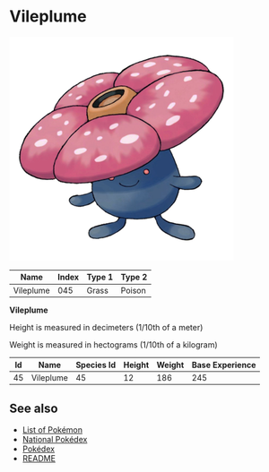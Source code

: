 # Vileplume


![Vileplume](images/045.png)

| **Name** | **Index** | **Type 1** | **Type 2** |
|----|----|----|----|
| Vileplume | 045 | Grass | Poison  |

**Vileplume** 


Height is measured in decimeters (1/10th of a meter)

Weight is measured in hectograms (1/10th of a kilogram)

| **Id** | **Name** | **Species Id** | **Height** | **Weight** | **Base Experience** |
|--------|----------|----------------|------------|------------|---------------------|
| 45 | Vileplume | 45 | 12 | 186 | 245 |


## See also

- [List of Pokémon](../pokemon.md)
- [National Pokédex](../national_pokedex.md)
- [Pokédex](../pokedex.md)
- [README](../README.md)
